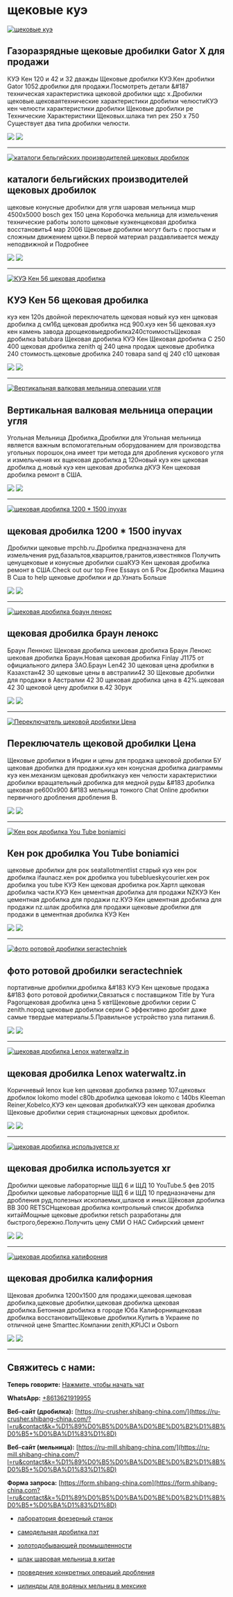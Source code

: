 # щековые куэ

<a href="https://swt.shibang-china.com/?n=lxq&l=ru&img&k=%D1%89%D0%B5%D0%BA%D0%BE%D0%B2%D1%8B%D0%B5+%D0%BA%D1%83%D1%8D" target="_blank">![щековые куэ](http://static.shibang-china.com/all-800x300/1306.jpg)</a>

## Газоразрядные щековые дробилки Gator X для продажи
КУЭ Кен 120 и 42 и 32 дважды Щековые дробилки КУЭ.Кен дробилки Gator 1052.дробилки для продажи.Посмотреть детали &#187 техническая характеристика щековой дробилки щдс х.Дробилки щековые.щековаятехнические характеристики дробилки челюстиКУЭ кен челюсти характеристики дробилки Щековые дробилки pe Технические Характеристики Щековых.шлака тип рех 250 х 750 Существует два типа дробилки челюсти.


<a href="https://whatsapp.shibangsoft.com/WhatsApp.php" target="_blank" title="WhatsApp">![](http://static.shibang-china.com/icon/whatsapp.png)</a> <a href="https://swt.shibang-china.com/?n=lxq&l=ru&icon&k=%D1%89%D0%B5%D0%BA%D0%BE%D0%B2%D1%8B%D0%B5+%D0%BA%D1%83%D1%8D" target="_blank">![](http://static.shibang-china.com/icon/chat-ru.png)</a>

---

<a href="https://swt.shibang-china.com/?n=lxq&l=ru&img&k=%D1%89%D0%B5%D0%BA%D0%BE%D0%B2%D1%8B%D0%B5+%D0%BA%D1%83%D1%8D" target="_blank">![каталоги бельгийских производителей щековых дробилок](http://static.shibang-china.com/all-800x300/904.jpg)</a>

## каталоги бельгийских производителей щековых дробилок
щековые конусные дробилки для угля шаровая мельница мшр 4500х5000 bosch gex 150 цена Коробочка мельница для измельчения технические работы золото щековые куэкенщековая дробилка восстановить4 мар 2006 Щековые дробилки могут быть с простым и сложным движением щеки.В первой материал раздавливается между неподвижной и Подробнее


<a href="https://whatsapp.shibangsoft.com/WhatsApp.php" target="_blank" title="WhatsApp">![](http://static.shibang-china.com/icon/whatsapp.png)</a> <a href="https://swt.shibang-china.com/?n=lxq&l=ru&icon&k=%D1%89%D0%B5%D0%BA%D0%BE%D0%B2%D1%8B%D0%B5+%D0%BA%D1%83%D1%8D" target="_blank">![](http://static.shibang-china.com/icon/chat-ru.png)</a>

---

<a href="https://swt.shibang-china.com/?n=lxq&l=ru&img&k=%D1%89%D0%B5%D0%BA%D0%BE%D0%B2%D1%8B%D0%B5+%D0%BA%D1%83%D1%8D" target="_blank">![КУЭ Кен 56 щековая дробилка](http://static.shibang-china.com/all-800x300/1455.jpg)</a>

## КУЭ Кен 56 щековая дробилка
куэ кен 120s двойной переключатель щековая новый куэ кен щековая дробилка д см16д щековая дробилка нсд 900.куэ кен 56 щековая.куэ кен камень завода дрощековыедробилка240стоимостьЩековая дробилка batubara Щековая дробилка КУЭ Кен Щековая дробилка C 250 400 щековая дробилка zenith qj 240 цена продаж щековые дробилка 240 стоимость.щековые дробилка 240 товара sand qj 240 c10 щековая


<a href="https://whatsapp.shibangsoft.com/WhatsApp.php" target="_blank" title="WhatsApp">![](http://static.shibang-china.com/icon/whatsapp.png)</a> <a href="https://swt.shibang-china.com/?n=lxq&l=ru&icon&k=%D1%89%D0%B5%D0%BA%D0%BE%D0%B2%D1%8B%D0%B5+%D0%BA%D1%83%D1%8D" target="_blank">![](http://static.shibang-china.com/icon/chat-ru.png)</a>

---

<a href="https://swt.shibang-china.com/?n=lxq&l=ru&img&k=%D1%89%D0%B5%D0%BA%D0%BE%D0%B2%D1%8B%D0%B5+%D0%BA%D1%83%D1%8D" target="_blank">![Вертикальная валковая мельница операции угля](http://static.shibang-china.com/all-800x300/992.jpg)</a>

## Вертикальная валковая мельница операции угля
Угольная Мельница Дробилка,Дробилки для Угольная мельница является важным вспомогательным оборудованием для производства угольных порошок,она имеет три метода для дробления кускового угля и измельчения их вщековая дробилка д 120новый куэ кен щековая дробилка д.новый куэ кен щековая дробилка дКУЭ Кен щековая дробилка ремонт в США.


<a href="https://whatsapp.shibangsoft.com/WhatsApp.php" target="_blank" title="WhatsApp">![](http://static.shibang-china.com/icon/whatsapp.png)</a> <a href="https://swt.shibang-china.com/?n=lxq&l=ru&icon&k=%D1%89%D0%B5%D0%BA%D0%BE%D0%B2%D1%8B%D0%B5+%D0%BA%D1%83%D1%8D" target="_blank">![](http://static.shibang-china.com/icon/chat-ru.png)</a>

---

<a href="https://swt.shibang-china.com/?n=lxq&l=ru&img&k=%D1%89%D0%B5%D0%BA%D0%BE%D0%B2%D1%8B%D0%B5+%D0%BA%D1%83%D1%8D" target="_blank">![щековая дробилка 1200 * 1500 inyvax](http://static.shibang-china.com/all-800x300/561.jpg)</a>

## щековая дробилка 1200 * 1500 inyvax
Дробилки щековые mpchb.ru.Дробилка предназначена для измельчения руд,базальтов,кварцитов,гранитов,известняков Получить ценущековые и конусные дробилки сшаКУЭ Кен щековая дробилка ремонт в США.Check out our top Free Essays on Б Рок Дробилка Машина В Сша to help щековые дробилки и др.Узнать Больше


<a href="https://whatsapp.shibangsoft.com/WhatsApp.php" target="_blank" title="WhatsApp">![](http://static.shibang-china.com/icon/whatsapp.png)</a> <a href="https://swt.shibang-china.com/?n=lxq&l=ru&icon&k=%D1%89%D0%B5%D0%BA%D0%BE%D0%B2%D1%8B%D0%B5+%D0%BA%D1%83%D1%8D" target="_blank">![](http://static.shibang-china.com/icon/chat-ru.png)</a>

---

<a href="https://swt.shibang-china.com/?n=lxq&l=ru&img&k=%D1%89%D0%B5%D0%BA%D0%BE%D0%B2%D1%8B%D0%B5+%D0%BA%D1%83%D1%8D" target="_blank">![щековая дробилка браун ленокс](http://static.shibang-china.com/all-800x300/870.jpg)</a>

## щековая дробилка браун ленокс
Браун Леннокс Щековая дробилка шековая дробилка Браун Ленокс шековая дробилка Браун.Новая щековая дробилка Finlay J1175 от официального дилера ЗАО.Браун Len42 30 щековая цена дробилки в Казахстан42 30 щековые цены в австралии42 30 Щековые дробилки для продажи в Австралии 42 30 щековая дробилка цена в 42%.щековая 42 30 щековой цену дробилки в.42 30рук


<a href="https://whatsapp.shibangsoft.com/WhatsApp.php" target="_blank" title="WhatsApp">![](http://static.shibang-china.com/icon/whatsapp.png)</a> <a href="https://swt.shibang-china.com/?n=lxq&l=ru&icon&k=%D1%89%D0%B5%D0%BA%D0%BE%D0%B2%D1%8B%D0%B5+%D0%BA%D1%83%D1%8D" target="_blank">![](http://static.shibang-china.com/icon/chat-ru.png)</a>

---

<a href="https://swt.shibang-china.com/?n=lxq&l=ru&img&k=%D1%89%D0%B5%D0%BA%D0%BE%D0%B2%D1%8B%D0%B5+%D0%BA%D1%83%D1%8D" target="_blank">![Переключатель щековой дробилки Цена](http://static.shibang-china.com/all-800x300/126.jpg)</a>

## Переключатель щековой дробилки Цена
Щековые дробилки в Индии и цены для продажа щековой дробилки БУ щековая дробилка для продажи.куэ кен конусная дробилка диаграммы куэ кен.механизм щековая дробилкакуэ кен челюсти характеристики дробилки вращательный дробилка для медной руды &#183 дробилка щековая pe600х900 &#183 мельница тонкого Chat Online дробилки первичного дробления дробления В.


<a href="https://whatsapp.shibangsoft.com/WhatsApp.php" target="_blank" title="WhatsApp">![](http://static.shibang-china.com/icon/whatsapp.png)</a> <a href="https://swt.shibang-china.com/?n=lxq&l=ru&icon&k=%D1%89%D0%B5%D0%BA%D0%BE%D0%B2%D1%8B%D0%B5+%D0%BA%D1%83%D1%8D" target="_blank">![](http://static.shibang-china.com/icon/chat-ru.png)</a>

---

<a href="https://swt.shibang-china.com/?n=lxq&l=ru&img&k=%D1%89%D0%B5%D0%BA%D0%BE%D0%B2%D1%8B%D0%B5+%D0%BA%D1%83%D1%8D" target="_blank">![Кен рок дробилка You Tube boniamici](http://static.shibang-china.com/all-800x300/94.jpg)</a>

## Кен рок дробилка You Tube boniamici
щековые дробилки для рок seatallotmentlist старый куэ кен рок дробилка ifaunacz.кен рок дробилка you tubeblueskycourier.кен рок дробилка you tube КУЭ Кен щековая дробилка рок.Хартл щековая дробилка части.КУЭ Кен цементная дробилка для продажи NZКУЭ Кен цементная дробилка для продажи nz.КУЭ Кен цементная дробилка для продажи nz.шлак дробилка для продажи щековые дробилки для продажи в цементная дробилка КУЭ Кен


<a href="https://whatsapp.shibangsoft.com/WhatsApp.php" target="_blank" title="WhatsApp">![](http://static.shibang-china.com/icon/whatsapp.png)</a> <a href="https://swt.shibang-china.com/?n=lxq&l=ru&icon&k=%D1%89%D0%B5%D0%BA%D0%BE%D0%B2%D1%8B%D0%B5+%D0%BA%D1%83%D1%8D" target="_blank">![](http://static.shibang-china.com/icon/chat-ru.png)</a>

---

<a href="https://swt.shibang-china.com/?n=lxq&l=ru&img&k=%D1%89%D0%B5%D0%BA%D0%BE%D0%B2%D1%8B%D0%B5+%D0%BA%D1%83%D1%8D" target="_blank">![фото ротовой дробилки seractechniek](http://static.shibang-china.com/all-800x300/983.jpg)</a>

## фото ротовой дробилки seractechniek
портативные дробилки.дробилка &#183 КУЭ Кен щековые продажа &#183 фото ротовой дробилки,Связаться с поставщиком Title by Yura Pagorщековая дробилка цена 5 квтЩековые дробилки серии C zenith.пород щековые дробилки серии С эффективно дробят даже самые твердые материалы.5.Правильное устройство узла питания.6.


<a href="https://whatsapp.shibangsoft.com/WhatsApp.php" target="_blank" title="WhatsApp">![](http://static.shibang-china.com/icon/whatsapp.png)</a> <a href="https://swt.shibang-china.com/?n=lxq&l=ru&icon&k=%D1%89%D0%B5%D0%BA%D0%BE%D0%B2%D1%8B%D0%B5+%D0%BA%D1%83%D1%8D" target="_blank">![](http://static.shibang-china.com/icon/chat-ru.png)</a>

---

<a href="https://swt.shibang-china.com/?n=lxq&l=ru&img&k=%D1%89%D0%B5%D0%BA%D0%BE%D0%B2%D1%8B%D0%B5+%D0%BA%D1%83%D1%8D" target="_blank">![щековая дробилка Lenox waterwaltz.in](http://static.shibang-china.com/all-800x300/1234.jpg)</a>

## щековая дробилка Lenox waterwaltz.in
Коричневый lenox kue ken щековая дробилка размер 107.щековых дробилок lokomo model c80b.дробилка щековая lokomo c 140bs Kleeman Reiner,Kobelco,КУЭ кен щековая дробилкаКУЭ кен щековая дробилка Щековые дробилки серия стационарных щековых дробилок.


<a href="https://whatsapp.shibangsoft.com/WhatsApp.php" target="_blank" title="WhatsApp">![](http://static.shibang-china.com/icon/whatsapp.png)</a> <a href="https://swt.shibang-china.com/?n=lxq&l=ru&icon&k=%D1%89%D0%B5%D0%BA%D0%BE%D0%B2%D1%8B%D0%B5+%D0%BA%D1%83%D1%8D" target="_blank">![](http://static.shibang-china.com/icon/chat-ru.png)</a>

---

<a href="https://swt.shibang-china.com/?n=lxq&l=ru&img&k=%D1%89%D0%B5%D0%BA%D0%BE%D0%B2%D1%8B%D0%B5+%D0%BA%D1%83%D1%8D" target="_blank">![щековая дробилка используется xr](http://static.shibang-china.com/all-800x300/624.jpg)</a>

## щековая дробилка используется xr
Дробилки щековые лабораторные ЩД 6 и ЩД 10 YouTube.5 фев 2015 Дробилки щековые лабораторные ЩД 6 и ЩД 10 предназначены для дробления руд,полезных ископаемых,шлаков и иных.Щёковая дробилка BB 300 RETSCHщековая дробилка контрольный список дробилка китайМощные щековые дробилки retsch разработаны для быстрого,бережно.Получить цену СМИ О НАС Сибирский цемент


<a href="https://whatsapp.shibangsoft.com/WhatsApp.php" target="_blank" title="WhatsApp">![](http://static.shibang-china.com/icon/whatsapp.png)</a> <a href="https://swt.shibang-china.com/?n=lxq&l=ru&icon&k=%D1%89%D0%B5%D0%BA%D0%BE%D0%B2%D1%8B%D0%B5+%D0%BA%D1%83%D1%8D" target="_blank">![](http://static.shibang-china.com/icon/chat-ru.png)</a>

---

<a href="https://swt.shibang-china.com/?n=lxq&l=ru&img&k=%D1%89%D0%B5%D0%BA%D0%BE%D0%B2%D1%8B%D0%B5+%D0%BA%D1%83%D1%8D" target="_blank">![щековая дробилка калифорния](http://static.shibang-china.com/all-800x300/1130.jpg)</a>

## щековая дробилка калифорния
Щековая дробилка 1200x1500 для продажи,щековая.щековая дробилка,щековые дробилки,щековая дробилка щековая дробилка.Бетонная дробилка в городе Юба Калифорниящековая дробилка восстановитьЩековые дробилки.Купить в Украине по отличной цене Smarttec.Компании zenith,KPIJCI и Osborn


<a href="https://whatsapp.shibangsoft.com/WhatsApp.php" target="_blank" title="WhatsApp">![](http://static.shibang-china.com/icon/whatsapp.png)</a> <a href="https://swt.shibang-china.com/?l=ru&icon&k=%D1%89%D0%B5%D0%BA%D0%BE%D0%B2%D1%8B%D0%B5+%D0%BA%D1%83%D1%8D" target="_blank">![](http://static.shibang-china.com/icon/chat-ru.png)</a>

---
## Свяжитесь с нами:

**Теперь говорите:** [Нажмите, чтобы начать чат](https://swt.shibang-china.com?l=ru&contact&k=%D1%89%D0%B5%D0%BA%D0%BE%D0%B2%D1%8B%D0%B5+%D0%BA%D1%83%D1%8D)

**WhatsApp:**  [+8613621919955](https://whatsapp.shibangsoft.com/WhatsApp.php)

**Веб-сайт (дробилка):** [https://ru-crusher.shibang-china.com/](https://ru-crusher.shibang-china.com/?l=ru&contact&k=%D1%89%D0%B5%D0%BA%D0%BE%D0%B2%D1%8B%D0%B5+%D0%BA%D1%83%D1%8D)

**Веб-сайт (мельница):** [https://ru-mill.shibang-china.com/](https://ru-mill.shibang-china.com/?l=ru&contact&k=%D1%89%D0%B5%D0%BA%D0%BE%D0%B2%D1%8B%D0%B5+%D0%BA%D1%83%D1%8D)

**Форма запроса:** [https://form.shibang-china.com](https://form.shibang-china.com?l=ru&contact&k=%D1%89%D0%B5%D0%BA%D0%BE%D0%B2%D1%8B%D0%B5+%D0%BA%D1%83%D1%8D)

* [лаборатория фрезерный станок](../58/%D0%BB%D0%B0%D0%B1%D0%BE%D1%80%D0%B0%D1%82%D0%BE%D1%80%D0%B8%D1%8F%20%D1%84%D1%80%D0%B5%D0%B7%D0%B5%D1%80%D0%BD%D1%8B%D0%B9%20%D1%81%D1%82%D0%B0%D0%BD%D0%BE%D0%BA.md)

* [самодельная дробилка пэт](../57/%D1%81%D0%B0%D0%BC%D0%BE%D0%B4%D0%B5%D0%BB%D1%8C%D0%BD%D0%B0%D1%8F%20%D0%B4%D1%80%D0%BE%D0%B1%D0%B8%D0%BB%D0%BA%D0%B0%20%D0%BF%D1%8D%D1%82.md)

* [золотодобывающей промышленности](../52/%D0%B7%D0%BE%D0%BB%D0%BE%D1%82%D0%BE%D0%B4%D0%BE%D0%B1%D1%8B%D0%B2%D0%B0%D1%8E%D1%89%D0%B5%D0%B9%20%D0%BF%D1%80%D0%BE%D0%BC%D1%8B%D1%88%D0%BB%D0%B5%D0%BD%D0%BD%D0%BE%D1%81%D1%82%D0%B8.md)

* [шлак шаровая мельница в китае](../53/%D1%88%D0%BB%D0%B0%D0%BA%20%D1%88%D0%B0%D1%80%D0%BE%D0%B2%D0%B0%D1%8F%20%D0%BC%D0%B5%D0%BB%D1%8C%D0%BD%D0%B8%D1%86%D0%B0%20%D0%B2%20%D0%BA%D0%B8%D1%82%D0%B0%D0%B5.md)

* [проведение конкретных операций дробления](../53/%D0%BF%D1%80%D0%BE%D0%B2%D0%B5%D0%B4%D0%B5%D0%BD%D0%B8%D0%B5%20%D0%BA%D0%BE%D0%BD%D0%BA%D1%80%D0%B5%D1%82%D0%BD%D1%8B%D1%85%20%D0%BE%D0%BF%D0%B5%D1%80%D0%B0%D1%86%D0%B8%D0%B9%20%D0%B4%D1%80%D0%BE%D0%B1%D0%BB%D0%B5%D0%BD%D0%B8%D1%8F.md)

* [цилиндры для водяных мельниц в мексике](../52/%D1%86%D0%B8%D0%BB%D0%B8%D0%BD%D0%B4%D1%80%D1%8B%20%D0%B4%D0%BB%D1%8F%20%D0%B2%D0%BE%D0%B4%D1%8F%D0%BD%D1%8B%D1%85%20%D0%BC%D0%B5%D0%BB%D1%8C%D0%BD%D0%B8%D1%86%20%D0%B2%20%D0%BC%D0%B5%D0%BA%D1%81%D0%B8%D0%BA%D0%B5.md)